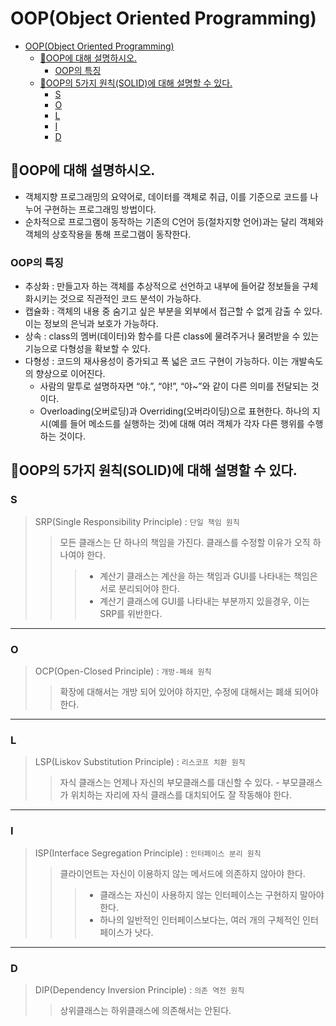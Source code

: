 # OOP(Object Oriented Programming)

<!-- TOC -->

- [OOP(Object Oriented Programming)](#oopobject-oriented-programming)
  - [:book:OOP에 대해 설명하시오.](#bookoop%EC%97%90-%EB%8C%80%ED%95%B4-%EC%84%A4%EB%AA%85%ED%95%98%EC%8B%9C%EC%98%A4)
    - [OOP의 특징](#oop%EC%9D%98-%ED%8A%B9%EC%A7%95)
  - [:book:OOP의 5가지 원칙(SOLID)에 대해 설명할 수 있다.](#bookoop%EC%9D%98-5%EA%B0%80%EC%A7%80-%EC%9B%90%EC%B9%99solid%EC%97%90-%EB%8C%80%ED%95%B4-%EC%84%A4%EB%AA%85%ED%95%A0-%EC%88%98-%EC%9E%88%EB%8B%A4)
    - [S](#s)
    - [O](#o)
    - [L](#l)
    - [I](#i)
    - [D](#d)

<!-- /TOC -->

## :book:OOP에 대해 설명하시오.
- 객체지향 프로그래밍의 요약어로, 데이터를 객체로 취급, 이를 기준으로 코드를 나누어 구현하는 프로그래밍 방법이다.
- 순차적으로 프로그램이 동작하는 기존의 C언어 등(절차지향 언어)과는 달리 객체와 객체의 상호작용을 통해 프로그램이 동작한다.

### OOP의 특징
- 추상화 : 만들고자 하는 객체를 추상적으로 선언하고 내부에 들어갈 정보들을 구체화시키는 것으로 직관적인 코드 분석이 가능하다.
- 캡슐화 : 객체의 내용 중 숨기고 싶은 부분을 외부에서 접근할 수 없게 감출 수 있다. 이는 정보의 은닉과 보호가 가능하다.
- 상속 : class의 멤버(데이터)와 함수를 다른 class에 물려주거나 물려받을 수 있는 기능으로 다형성을 확보할 수 있다.
- 다형성 : 코드의 재사용성이 증가되고 폭 넓은 코드 구현이 가능하다. 이는 개발속도의 향상으로 이어진다.
  - 사람의 말투로 설명하자면 “야.”, “야!”, “야~”와 같이 다른 의미를 전달되는 것이다.
  - Overloading(오버로딩)과 Overriding(오버라이딩)으로 표현한다. 하나의 지시(예를 들어 메소드를 실행하는 것)에 대해 여러 객체가 각자 다른 행위를 수행하는 것이다.


## :book:OOP의 5가지 원칙(SOLID)에 대해 설명할 수 있다.

### S
> SRP(Single Responsibility Principle) : `단일 책임 원칙`
>> 모든 클래스는 단 하나의 책임을 가진다. 클래스를 수정할 이유가 오직 하나여야 한다.
>>> - 계산기 클래스는 계산을 하는 책임과 GUI를 나타내는 책임은 서로 분리되어야 한다.
>>> - 계산기 클래스에 GUI를 나타내는 부분까지 있을경우, 이는 SRP를 위반한다.

<hr>

### O
> OCP(Open-Closed Principle) : `개방-폐쇄 원칙`
>> 확장에 대해서는 개방 되어 있어야 하지만, 수정에 대해서는 폐쇄 되어야 한다.

<hr>

### L
> LSP(Liskov Substitution Principle) : `리스코프 치환 원칙`
>> 자식 클래스는 언제나 자신의 부모클래스를 대신할 수 있다. 
    - 부모클래스가 위치하는 자리에 자식 클래스를 대치되어도 잘 작동해야 한다.

<hr>

### I
> ISP(Interface Segregation Principle) : `인터페이스 분리 원칙`
>> 클라이언트는 자신이 이용하지 않는 메서드에 의존하지 않아야 한다.
>>> - 클래스는 자신이 사용하지 않는 인터페이스는 구현하지 말아야 한다.
>>> - 하나의 일반적인 인터페이스보다는, 여러 개의 구체적인 인터페이스가 낫다.

<hr>

### D
> DIP(Dependency Inversion Principle) : `의존 역전 원칙`
>> 상위클래스는 하위클래스에 의존해서는 안된다.
